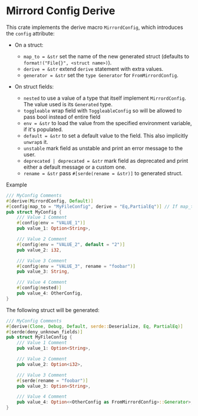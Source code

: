 # Mirrord Config Derive

This crate implements the derive macro `MirrordConfig`, which introduces the `config` attribute:

- On a struct:
    - `map_to = &str` set the name of the new generated struct (defaults to `format!("File{}", <struct name>)`).
    - `derive = &str` extend `derive` statement with extra values.
    - `generator = &str` set the `type Generator` for `FromMirrordConfig`.

- On struct fields:
    - `nested` to use a value of a type that itself implement `MirrordConfig`. The value used is its `Generated` type.
    - `toggleable` wrap field with `ToggleableConfig` so will be allowed to pass bool instead of entire field
    - `env = &str` to load the value from the specified environment variable, if it's populated.
    - `default = &str` to set a default value to the field. This also implicitly `unwrap`s it.
    - `unstable` mark field as unstable and print an error message to the user.
    - `deprecated | deprecated = &str` mark field as deprecated and print either a default message or a custom one.
    - `rename = &str` pass `#[serde(rename = &str)]` to generated struct.

Example

```rust
/// MyConfig Comments
#[derive(MirrordConfig, Default)]
#[config(map_to = "MyFileConfig", derive = "Eq,PartialEq")] // If map_to isn't given, it will default to FileMyConfig
pub struct MyConfig {
    /// Value 1 Comment
    #[config(env = "VALUE_1")]
    pub value_1: Option<String>,

    /// Value 2 Comment
    #[config(env = "VALUE_2", default = "2")]
    pub value_2: i32,

    /// Value 3 Comment
    #[config(env = "VALUE_3", rename = "foobar")]
    pub value_3: String,

    /// Value 4 Comment
    #[config(nested)]
    pub value_4: OtherConfig,
}

```

The following struct will be generated:

```rust
/// MyConfig Comments
#[derive(Clone, Debug, Default, serde::Deserialize, Eq, PartialEq)]
#[serde(deny_unknown_fields)]
pub struct MyFileConfig {
    /// Value 1 Comment
    pub value_1: Option<String>,

    /// Value 2 Comment
    pub value_2: Option<i32>,

    /// Value 3 Comment
    #[serde(rename = "foobar")]
    pub value_3: Option<String>,

    /// Value 4 Comment
    pub value_4: Option<<OtherConfig as FromMirrordConfig>::Generator>,
}

```
